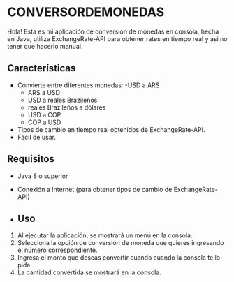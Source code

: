 # CONVERSORDEMONEDAS
Hola! Esta es mi aplicación de conversión de monedas en consola, hecha en Java, utiliza ExchangeRate-API para obtener rates en tiempo real y asi no tener que hacerlo manual.

## Características

- Convierte entre diferentes monedas:
  -USD a ARS
  - ARS a USD
  - USD a reales Brazileños
  - reales Brazileños a dólares
  - USD a COP
  - COP a USD
- Tipos de cambio en tiempo real obtenidos de ExchangeRate-API.
- Fácil de usar.

## Requisitos

- Java 8 o superior
- Conexión a Internet (para obtener tipos de cambio de ExchangeRate-API)

- ## Uso

1. Al ejecutar la aplicación, se mostrará un menú en la consola.
2. Selecciona la opción de conversión de moneda que quieres ingresando el número correspondiente.
3. Ingresa el monto que deseas convertir cuando cuando la consola te lo pida.
4. La cantidad convertida se mostrará en la consola.
